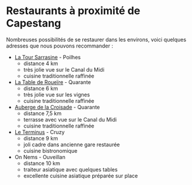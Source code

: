 # Restaurants à proximité de Capestang

Nombreuses possibilités de se restaurer dans les environs, voici quelques adresses que nous pouvons recommander :

* [La Tour Sarrasine](http://latoursarrasine.com/) - Poilhes
  * distance 4 km
  * très jolie vue sur le Canal du Midi
  * cuisine traditionnelle raffinée
* [La Table de Roueïre](http://www.latablederoueire.com/) - Quarante
  * distance 6 km
  * très jolie vue sur les vignes
  * cuisine traditionnelle raffinée
* [Auberge de la Croisade](http://www.auberge-de-la-croisade.com/) - Quarante
  * distance 7,5 km
  * terrasse avec vue sur le Canal du Midi
  * cuisine traditionnelle raffinée
* [Le Terminus](http://www.leterminus-cote-gare.fr/) - Cruzy
  * distance 9 km
  * joli cadre dans ancienne gare restaurée
  * cuisine bistronomique
* On Nems - Ouveillan
  * distance 10 km
  * traiteur asiatique avec quelques tables
  * excellente cuisine asiatique préparée sur place
